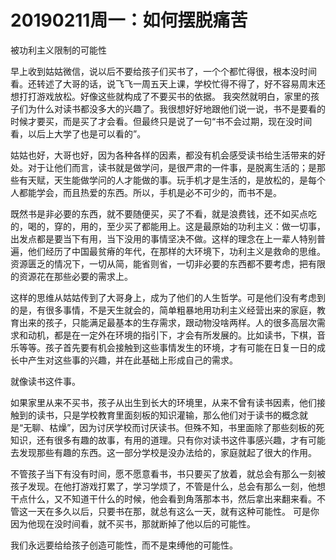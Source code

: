 # 20190211周一：如何摆脱痛苦

被功利主义限制的可能性

早上收到姑姑微信，说以后不要给孩子们买书了，一个个都忙得很，根本没时间看。还转述了大哥的话，说飞飞一周五天上课，学校忙得不得了，好不容易周末还想打打游戏放松。好像这些就构成了不要买书的依据。 我突然就明白，家里的孩子们为什么对读书都没多大的兴趣了。我很想好好地跟他们说一说，书不是要看的时候才要买，而是买了才会看。但最终只是说了一句“书不会过期，现在没时间看，以后上大学了也是可以看的”。

姑姑也好，大哥也好，因为各种各样的因素，都没有机会感受读书给生活带来的好处。对于让他们而言，读书就是做学问，是很严肃的一件事，是脱离生活的；是那些有天赋，天生能做学问的人才能做的事。玩手机才是生活的，是放松的，是每个人都能学会，而且热爱的东西。所以，手机是必不可少的，而书不是。

既然书是非必要的东西，就不要随便买，买了不看，就是浪费钱，还不如买点吃的，喝的，穿的，用的，至少买了都能用上。这是最原始的功利主义：做一切事，出发点都是要当下有用，当下没用的事情坚决不做。这样的理念在上一辈人特别普遍，他们经历了中国最贫瘠的年代，在那样的大环境下，功利主义是救命的思维。资源匮乏的情况下，一切从简，能省则省，一切非必要的东西都不要考虑，把有限的资源花在那些必要的需求上。

这样的思维从姑姑传到了大哥身上，成为了他们的人生哲学。可是他们没有考虑到的是，有很多事情，不是天生就会的，简单粗暴地用功利主义经营出来的家庭，教育出来的孩子，只能满足最基本的生存需求，跟动物没啥两样。人的很多高层次需求和动机，都是在一定外在环境的指引下，才会有所发展的。比如读书，下棋，音乐等等。孩子首先要有机会接触到这些事情发生的环境，才有可能在日复一日的成长中产生对这些事的兴趣，并在此基础上形成自己的需求。

就像读书这件事。

如果家里从来不买书，孩子从出生到长大的环境里，从来不曾有读书因素，他们接触到的读书，只是学校教育里面刻板的知识灌输，那么他们对于读书的概念就是“无聊、枯燥”，因为讨厌学校而讨厌读书。但殊不知，书里面除了那些刻板的死知识，还有很多有趣的故事，有用的道理。只有你对读书这件事感兴趣，才有可能去发现那些有趣的东西。这一部分学校是没办法给的，家庭就起了很大的作用。

不管孩子当下有没有时间，愿不愿意看书，书只要买了放着，就总会有那么一刻被孩子发现。在他打游戏打累了，学习学烦了，不管是什么，总会有那么一刻，他想干点什么，又不知道干什么的时候，他会看到角落那本书，然后拿出来翻来看。不管这一天在多久以后，只要书在那，就总有这么一天，就有这种可能性。 可是你因为他现在没时间看，就不买书，那就断掉了他以后的可能性。

我们永远要给给孩子创造可能性，而不是束缚他的可能性。